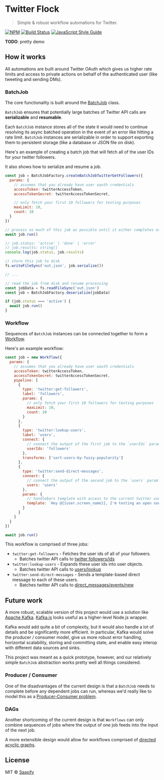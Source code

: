 # Twitter Flock

> Simple & robust workflow automations for Twitter.

[![NPM](https://img.shields.io/npm/v/twitter-flock.svg)](https://www.npmjs.com/package/twitter-flock) [![Build Status](https://travis-ci.com/saasify-sh/twitter-flock.svg?branch=master)](https://travis-ci.com/saasify-sh/twitter-flock) [![JavaScript Style Guide](https://img.shields.io/badge/code_style-standard-brightgreen.svg)](https://standardjs.com)

**TODO**: pretty demo

## How it works

All automations are built around Twitter OAuth which gives us higher rate limits and access to private actions on behalf of the authenticated user (like tweeting and sending DMs).

### BatchJob

The core functionality is built around the [BatchJob](./lib/batch-job.js) class.

`BatchJob` ensures that potentially large batches of Twitter API calls are **serializable** and **resumable**.

Each `BatchJob` instance stores all of the state it would need to continue resolving its async batched operation in the event of an error like hitting a rate limit. `BatchJob` instances are serializable in order to support exporting them to persistent storage (like a database or JSON file on disk).

Here's an example of creating a batch job that will fetch all of the user IDs for your twitter followers.

It also shows how to serialize and resume a job.

```js
const job = BatchJobFactory.createBatchJobTwitterGetFollowers({
  params: {
    // assumes that you already have user oauth credentials
    accessToken: twitterAccessToken,
    accessTokenSecret: twitterAccessTokenSecret,

    // only fetch your first 10 followers for testing purposes
    maxLimit: 10,
    count: 10
  }
})

// process as much of this job as possible until it either completes or errors
await job.run()

// job.status: 'active' | 'done' | 'error'
// job.results: string[]
console.log(job.status, job.results)

// store this job to disk
fs.writeFileSync('out.json', job.serialize())

// ...

// read the job from disk and resume processing
const jobData = fs.readFileSync('out.json')
const job = BatchJobFactory.deserialize(jobData)

if (job.status === 'active') {
  await job.run()
}
```

### Workflow

Sequences of `BatchJob` instances can be connected together to form a [Workflow](./lib/workflow.js).

Here's an example workflow:

```js
const job = new Workflow({
  params: {
    // assumes that you already have user oauth credentials
    accessToken: twitterAccessToken,
    accessTokenSecret: twitterAccessTokenSecret,
    pipeline: [
      {
        type: 'twitter:get-followers',
        label: 'followers',
        params: {
          // only fetch your first 10 followers for testing purposes
          maxLimit: 10,
          count: 10
        }
      },
      {
        type: 'twitter:lookup-users',
        label: 'users',
        connect: {
          // connect the output of the first job to the `userIds` param for this job
          userIds: 'followers'
        },
        transforms: ['sort-users-by-fuzzy-popularity']
      },
      {
        type: 'twitter:send-direct-messages',
        connect: {
          // connect the output of the second job to the `users` param for this job
          users: 'users'
        },
        params: {
          // handlebars template with access to the current twitter user object
          template: `Hey @{{user.screen_name}}, I'm testing an open source Twitter automation tool and you happen to be my one and only lucky test user.\n\nSorry for the spam. https://github.com/saasify-sh/twitter-flock`
        }
      }
    ]
  }
})

await job.run()
```

This workflow is comprised of three jobs:

- `twitter:get-followers` - Fetches the user ids of all of your followers.
  - Batches twitter API calls to [twitter followers/ids](https://developer.twitter.com/en/docs/accounts-and-users/follow-search-get-users/api-reference/get-followers-ids)
- `twitter:lookup-users` - Expands these user ids into user objects.
  - Batches twitter API calls to [users/lookup](https://developer.twitter.com/en/docs/accounts-and-users/follow-search-get-users/api-reference/get-users-lookup)
- `twitter:send-direct-messages` - Sends a template-based direct message to each of these users.
  - Batches twitter API calls to [direct_messages/events/new](https://developer.twitter.com/en/docs/direct-messages/sending-and-receiving/api-reference/new-event)

## Future work

A more robust, scalable version of this project would use a solution like [Apache Kafka](https://kafka.apache.org). [Kafka.js](https://kafka.js.org) looks useful as a higher-level Node.js wrapper.

Kafka would add quite a bit of complexity, but it would also handle a lot of details and be significantly more efficient. In particular, Kafka would solve the producer / consumer model, give us more robust error handling, horizontal scalability, storing and committing state, and enable easy interop with different data sources and sinks.

This project was meant as a quick prototype, however, and our relatively simple `BatchJob` abstraction works pretty well all things considered.

### Producer / Consumer

One of the disadvantages of the current design is that a `BatchJob` needs to complete before any dependent jobs can run, whereas we'd really like to model this as a [Producer-Consumer problem](https://en.wikipedia.org/wiki/Producer%E2%80%93consumer_problem).

### DAGs

Another shortcoming of the current design is that `Workflows` can only combine sequences of jobs where the output of one job feeds into the input of the next job.

A more extensible design would allow for workflows comprised of [directed acyclic graphs](https://en.wikipedia.org/wiki/Directed_acyclic_graph).

## License

MIT © [Saasify](https://saasify.sh)
